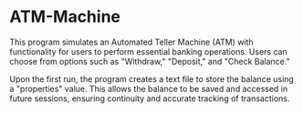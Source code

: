 # ATM-Machine

This program simulates an Automated Teller Machine (ATM) with functionality for users to perform essential banking operations. Users can choose from options such as "Withdraw," "Deposit," and "Check Balance."

Upon the first run, the program creates a text file to store the balance using a "properties" value. This allows the balance to be saved and accessed in future sessions, ensuring continuity and accurate tracking of transactions.
